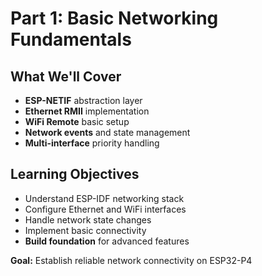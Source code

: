 # Part 1: Basic Networking Fundamentals

<div class="grid grid-cols-2 gap-8">

<div>

## What We'll Cover
- **ESP-NETIF** abstraction layer
- **Ethernet RMII** implementation
- **WiFi Remote** basic setup
- **Network events** and state management
- **Multi-interface** priority handling

</div>

<div>

## Learning Objectives
- Understand ESP-IDF networking stack
- Configure Ethernet and WiFi interfaces
- Handle network state changes
- Implement basic connectivity
- **Build foundation** for advanced features

</div>

</div>

**Goal:** Establish reliable network connectivity on ESP32-P4